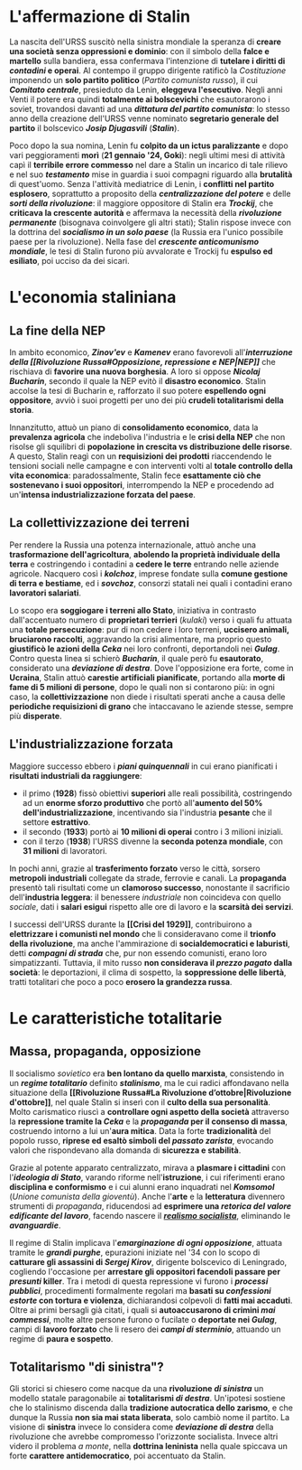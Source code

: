# L'affermazione di Stalin
La nascita dell'URSS suscitò nella sinistra mondiale la speranza di **creare una società senza oppressioni e dominio**: con il simbolo della **falce e martello** sulla bandiera, essa confermava l'intenzione di **tutelare i diritti di *contadini* e operai**. Al contempo il gruppo dirigente ratificò la *Costituzione* imponendo un **solo partito politico** (*Partito comunista russo*), il cui ***Comitato centrale***, presieduto da Lenin, **eleggeva l'esecutivo**. Negli anni Venti il potere era quindi **totalmente ai bolscevichi** che esautorarono i soviet, trovandosi davanti ad una ***dittatura del partito comunista***: lo stesso anno della creazione dell'URSS venne nominato **segretario generale del partito** il bolscevico ***Josip Djugasvili*** (***Stalin***).

Poco dopo la sua nomina, Lenin fu **colpito da un ictus paralizzante** e dopo vari peggioramenti **morì** (**21 gennaio '24, Goki**): negli ultimi mesi di attività capì il **terribile errore commesso** nel dare a Stalin un incarico di tale rilievo e nel suo ***testamento*** mise in guardia i suoi compagni riguardo alla **brutalità** di quest'uomo. Senza l'attività mediatrice di Lenin, i **conflitti nel partito esplosero**, soprattutto a proposito della ***centralizzazione del potere*** e delle ***sorti della rivoluzione***: il maggiore oppositore di Stalin era ***Trockij***, che **criticava la crescente autorità** e affermava la necessità della ***rivoluzione permanente*** (bisognava coinvolgere gli altri stati); Stalin rispose invece con la dottrina del ***socialismo in un solo paese*** (la Russia era l'unico possibile paese per la rivoluzione). Nella fase del ***crescente anticomunismo mondiale***, le tesi di Stalin furono più avvalorate e Trockij fu **espulso ed esiliato**, poi ucciso da dei sicari.
# L'economia staliniana
## La fine della NEP
In ambito economico, ***Zinov'ev*** e ***Kamenev*** erano favorevoli all'***interruzione della [[Rivoluzione Russa#Opposizione, repressione e NEP|NEP]]*** che rischiava di **favorire una nuova borghesia**. A loro si oppose ***Nicolaj Bucharin***, secondo il quale la NEP evitò il **disastro economico**. Stalin accolse la tesi di Bucharin e, rafforzato il suo potere **espellendo ogni oppositore**, avviò i suoi progetti per uno dei più **crudeli totalitarismi della storia**.

Innanzitutto, attuò un piano di **consolidamento economico**, data la **prevalenza agricola** che indeboliva l'industria e le **crisi della NEP** che non risolse gli squilibri di **popolazione in crescita vs distribuzione delle risorse**. A questo, Stalin reagì con un **requisizioni dei prodotti** riaccendendo le tensioni sociali nelle campagne e con interventi volti al **totale controllo della vita economica**: paradossalmente, Stalin fece **esattamente ciò che sostenevano i suoi oppositori**, interrompendo la NEP e procedendo ad un'**intensa industrializzazione forzata del paese**.
## La collettivizzazione dei terreni
Per rendere la Russia una potenza internazionale, attuò anche una **trasformazione dell'agricoltura**, **abolendo la proprietà individuale della terra** e costringendo i contadini a **cedere le terre** entrando nelle aziende agricole. Nacquero così i ***kolchoz***, imprese fondate sulla **comune gestione di terra e bestiame**, ed i ***sovchoz***, consorzi statali nei quali i contadini erano **lavoratori salariati**.

Lo scopo era **soggiogare i terreni allo Stato**, iniziativa in contrasto dall'accentuato numero di **proprietari terrieri** (*kulaki*) verso i quali fu attuata una **totale persecuzione**: pur di non cedere i loro terreni, **uccisero animali, bruciarono raccolti**, aggravando la crisi alimentare, ma proprio questo **giustificò le azioni della *Ceka*** nei loro confronti, deportandoli nei ***Gulag***. Contro questa linea si schierò ***Bucharin***, il quale però fu **esautorato**, considerato una ***deviazione di destra***. Dove l'opposizione era forte, come in **Ucraina**, Stalin attuò **carestie artificiali pianificate**, portando alla **morte di fame di 5 milioni di persone**, dopo le quali non si contarono più: in ogni caso, la **collettivizzazione** non diede i risultati sperati anche a causa delle **periodiche requisizioni di grano** che intaccavano le aziende stesse, sempre più **disperate**.
## L'industrializzazione forzata
Maggiore successo ebbero i ***piani quinquennali*** in cui erano pianificati i **risultati industriali da raggiungere**:
- il primo (**1928**) fissò obiettivi **superiori** alle reali possibilità, costringendo ad un **enorme sforzo produttivo** che portò all'**aumento del 50% dell'industrializzazione**, incentivando sia l'industria **pesante** che il settore **estrattivo**.
- il secondo (**1933**) portò ai **10 milioni di operai** contro i 3 milioni iniziali.
- con il terzo (**1938**) l'URSS divenne la **seconda potenza mondiale**, con **31 milioni** di lavoratori.

In pochi anni, grazie al **trasferimento forzato** verso le città, sorsero **metropoli industriali** collegate da strade, ferrovie e canali. La **propaganda** presentò tali risultati come un **clamoroso successo**, nonostante il sacrificio dell'**industria leggera**: il benessere *industriale* non coincideva con quello *sociale*, dati i **salari esigui** rispetto alle ore di lavoro e la **scarsità dei servizi**.

I successi dell'URSS durante la **[[Crisi del 1929]]**, contribuirono a **elettrizzare i comunisti nel mondo** che li consideravano come il **trionfo della rivoluzione**, ma anche l'ammirazione di **socialdemocratici e laburisti**, detti ***compagni di strada*** che, pur non essendo comunisti, erano loro simpatizzanti. Tuttavia, il mito russo **non considerava il *prezzo pagato* dalla società**: le deportazioni, il clima di sospetto, la **soppressione delle libertà**, tratti totalitari che poco a poco **erosero la grandezza russa**.
# Le caratteristiche totalitarie
## Massa, propaganda, opposizione
Il socialismo *sovietico* era **ben lontano da quello marxista**, consistendo in un ***regime totalitario*** definito ***stalinismo***, ma le cui radici affondavano nella situazione della **[[Rivoluzione Russa#La Rivoluzione d’ottobre|Rivoluzione d'ottobre]]**, nel quale Stalin si inserì con il **culto della sua personalità**. Molto carismatico riuscì a **controllare ogni aspetto della società** attraverso la **repressione tramite la *Ceka*** e la ***propaganda* per il consenso di massa**, costruendo intorno a lui un'**aura mitica**. Data la forte **tradizionalità** del popolo russo, **riprese ed esaltò simboli del *passato zarista***, evocando valori che rispondevano alla domanda di **sicurezza e stabilità**.

Grazie al potente apparato centralizzato, mirava a **plasmare i cittadini** con l'***ideologia di Stato***, varando riforme nell'**istruzione**, i cui riferimenti erano **disciplina e conformismo** e i cui alunni erano inquadrati nel ***Komsomol*** (*Unione comunista della gioventù*). Anche l'**arte** e la **letteratura** divennero strumenti di *propaganda*, riducendosi ad **esprimere una *retorica del valore edificante del lavoro***, facendo nascere il <span title="avvicinamento delle masse all'arte con un linguaggio *realista* di facile interpretazione che veicolasse il socialismo"><b><i><u>realismo socialista</u></i></b></span>, eliminando le ***avanguardie***.

Il regime di Stalin implicava l'***emarginazione di ogni opposizione***, attuata tramite le ***grandi purghe***, epurazioni iniziate nel '34 con lo scopo di **catturare gli assassini di *Sergej Kirov***, dirigente bolscevico di Leningrado, cogliendo l'occasione per **arrestare gli oppositori facendoli passare per *presunti* killer**. Tra i metodi di questa repressione vi furono i ***processi pubblici***, procedimenti formalmente regolari ma **basati su *confessioni estorte* con tortura e violenza**, dichiarandosi colpevoli di **fatti mai accaduti**. Oltre ai primi bersagli già citati, i quali si **autoaccusarono di crimini *mai commessi***, molte altre persone furono o fucilate o **deportate nei *Gulag***, campi di **lavoro forzato** che li resero dei ***campi di sterminio***, attuando un regime di **paura e sospetto**.
## Totalitarismo "di sinistra"?
Gli storici si chiesero come nacque da una **rivoluzione *di sinistra*** un modello statale paragonabile ai **totalitarismi *di destra***. Un'ipotesi sostiene che lo stalinismo discenda dalla **tradizione autocratica dello zarismo**, e che dunque la Russia **non sia mai stata liberata**, solo cambiò nome il partito. La visione di **sinistra** invece lo considera come ***deviazione di destra*** della rivoluzione che avrebbe compromesso l'orizzonte socialista. Invece altri videro il problema *a monte*, nella **dottrina leninista** nella quale spiccava un forte **carattere antidemocratico**, poi accentuato da Stalin.